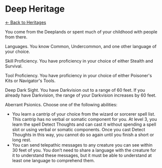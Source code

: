 # Deep Heritage

[<- Back to Heritages](index.md)

You come from the Deeplands or spent much of your childhood with people from there.

Languages. You know Common, Undercommon, and one other language of your choice.

Skill Proficiency. You have proficiency in your choice of either Stealth and Survival.

Tool Proficiency. You have proficiency in your choice of either Poisoner's Kits or Navigator's Tools.

Deep Dark Sight. You have Darkvision out to a range of 60 feet. If you already have Darkvision, the range of your Darkvision increases by 60 feet.

Aberrant Psionics. Choose one of the following abilities:
- You learn a cantrip of your choice from the wizard or sorcerer spell list. This cantrip has no verbal or somatic component for you. At level 3, you learn the spell Detect Thoughts and can cast it without spending a spell slot or using verbal or somatic components. Once you cast Detect Thoughts in this way, you cannot do so again until you finish a short or long rest.
- You can send telepathic messages to any creature you can see within 30 feet of you. You don’t need to share a language with the creature for it to understand these messages, but it must be able to understand at least one language to comprehend them.

